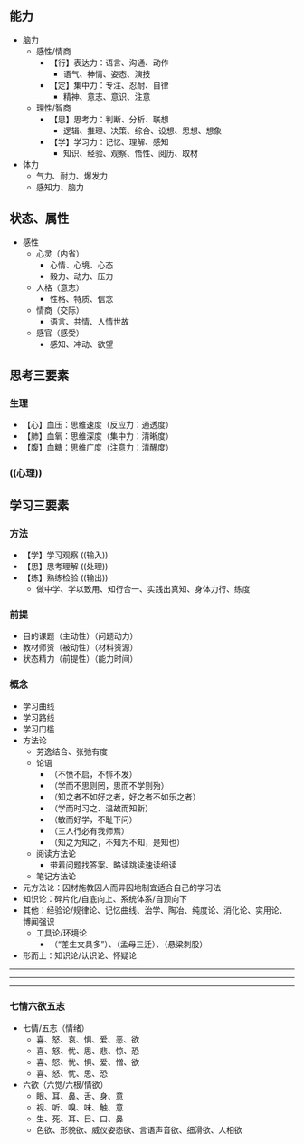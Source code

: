 ## 能力
- 脑力
  - 感性/情商
    - 【行】表达力：语言、沟通、动作
      - 语气、神情、姿态、演技
    - 【定】集中力：专注、忍耐、自律
      - 精神、意志、意识、注意
  - 理性/智商
    - 【思】思考力：判断、分析、联想
      - 逻辑、推理、决策、综合、设想、思想、想象
    - 【学】学习力：记忆、理解、感知
      - 知识、经验、观察、悟性、阅历、取材
- 体力
  - 气力、耐力、爆发力
  - 感知力、脑力

## 状态、属性
- 感性
  - 心灵（内省）
    - 心情、心境、心态
    - 毅力、动力、压力
  - 人格（意志）
    - 性格、特质、信念
  - 情商（交际）
    - 语言、共情、人情世故
  - 感官（感受）
    - 感知、冲动、欲望

## 思考三要素
### 生理
- 【心】血压：思维速度（反应力：通透度）
- 【肺】血氧：思维深度（集中力：清晰度）
- 【腹】血糖：思维广度（注意力：清醒度）
### ((心理))

## 学习三要素
### 方法
- 【学】学习观察 ((输入))
- 【思】思考理解 ((处理))
- 【练】熟练检验 ((输出))
  - 做中学、学以致用、知行合一、实践出真知、身体力行、练度
### 前提
- 目的课题（主动性）（问题动力）
- 教材师资（被动性）（材料资源）
- 状态精力（前提性）（能力时间）
### 概念
- 学习曲线
- 学习路线
- 学习门槛
- 方法论
  - 劳逸结合、张弛有度
  - 论语
    - （不愤不启，不悱不发）
    - （学而不思则罔，思而不学则殆）
    - （知之者不如好之者，好之者不如乐之者）
    - （学而时习之、温故而知新）
    - （敏而好学，不耻下问）
    - （三人行必有我师焉）
    - （知之为知之，不知为不知，是知也）
  - 阅读方法论
    - 带着问题找答案、略读跳读速读细读
  - 笔记方法论
- 元方法论：因材施教因人而异因地制宜适合自己的学习法
- 知识论：碎片化/自底向上、系统体系/自顶向下
- 其他：经验论/规律论、记忆曲线、治学、陶冶、纯度论、消化论、实用论、博闻强识
  - 工具论/环境论
    - （“差生文具多”）、（孟母三迁）、（悬梁刺股）
- 形而上：知识论/认识论、怀疑论



---
---
---
### 七情六欲五志
- 七情/五志（情绪）
  - 喜、怒、哀、惧、爱、恶、欲
  - 喜、怒、忧、思、悲、惊、恐
  - 喜、怒、忧、惧、爱、憎、欲
  - 喜、怒、忧、思、恐
- 六欲（六觉/六根/情欲）
  - 眼、耳、鼻、舌、身、意
  - 视、听、嗅、味、触、意
  - 生、死、耳、目、口、鼻
  - 色欲、形貌欲、威仪姿态欲、言语声音欲、细滑欲、人相欲

###
[学习假说]:费曼学习法、学习金字塔、心流、内化、批判性思考
